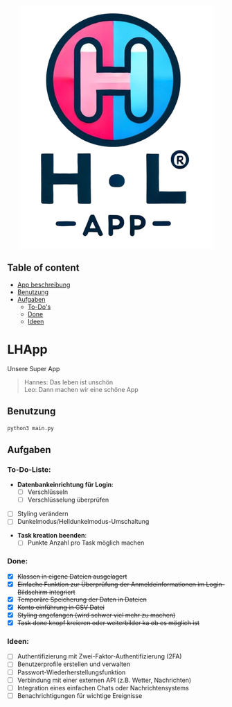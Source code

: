 <p align="center">
  <img src="data/logo.png" alt="logo">
</p>

## Table of content
- [App beschreibung](#LHApp)
- [Benutzung](##Benutzung)
- [Aufgaben](##Aufgaben)
  - [To-Do's](###To-Do-Liste)
  - [Done](###Done)
  - [Ideen](###Ideen)

# LHApp
Unsere Super App

> Hannes: Das leben ist unschön <br/>
> Leo: Dann machen wir eine schöne App 

## Benutzung
```bash
python3 main.py
```

## Aufgaben

### To-Do-Liste:
- **Datenbankeinrichtung für Login**:
  - [ ] Verschlüsseln
  - [ ] Verschlüsselung überprüfen
- [ ] Styling verändern
- [ ] Dunkelmodus/Helldunkelmodus-Umschaltung
- **Task kreation beenden**:
  - [ ] Punkte Anzahl pro Task möglich machen

### Done:
- [x] ~~Klassen in eigene Dateien ausgelagert~~
- [x] ~~Einfache Funktion zur Überprüfung der Anmeldeinformationen im Login-Bildschirm integriert~~
- [x] ~~Temporäre Speicherung der Daten in Dateien~~
- [x] ~~Konto einführung in CSV Datei~~
- [x] ~~Styling angefangen (wird schwer viel mehr zu machen)~~
- [x] ~~Task done knopf kreieren oder weiterbilder ka ob es möglich ist~~

### Ideen:
- [ ] Authentifizierung mit Zwei-Faktor-Authentifizierung (2FA)
- [ ] Benutzerprofile erstellen und verwalten
- [ ] Passwort-Wiederherstellungsfunktion
- [ ] Verbindung mit einer externen API (z.B. Wetter, Nachrichten)
- [ ] Integration eines einfachen Chats oder Nachrichtensystems
- [ ] Benachrichtigungen für wichtige Ereignisse
